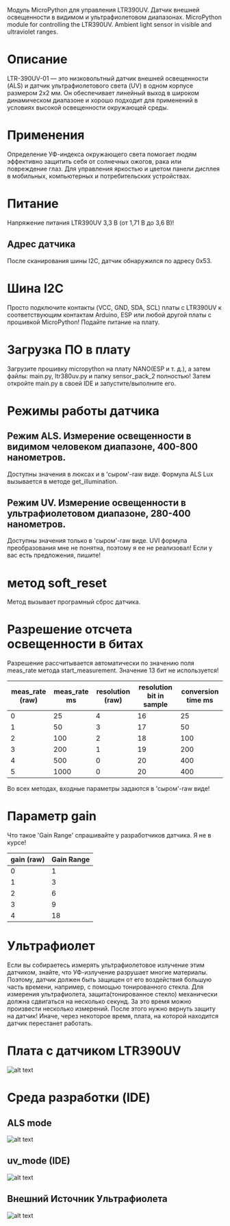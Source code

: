 Модуль MicroPython для управления LTR390UV. Датчик внешней освещенности в видимом и ультрафиолетовом диапазонах.
MicroPython module for controlling the LTR390UV. Ambient light sensor in visible and ultraviolet ranges.

# Описание
LTR-390UV-01 — это низковольтный датчик внешней освещенности (ALS) и датчик ультрафиолетового света (UV) в одном корпусе размером 2x2 мм.
Он обеспечивает линейный выход в широком динамическом диапазоне и хорошо подходит для применений в условиях высокой освещенности окружающей среды.

# Применения
Определение УФ-индекса окружающего света помогает людям эффективно защитить себя от солнечных ожогов, рака или повреждение глаз.
Для управления яркостью и цветом панели дисплея в мобильных, компьютерных и потребительских устройствах.

# Питание
Напряжение питания LTR390UV 3,3 В (от 1,71 В до 3,6 В)!

## Адрес датчика
После сканирования шины I2C, датчик обнаружился по адресу 0x53.

# Шина I2C
Просто подключите контакты (VCC, GND, SDA, SCL) платы с LTR390UV к соответствующим контактам Arduino, 
ESP или любой другой платы с прошивкой MicroPython! Подайте питание на плату.

# Загрузка ПО в плату
Загрузите прошивку micropython на плату NANO(ESP и т. д.), а затем файлы: main.py, ltr380uv.py и папку sensor_pack_2 полностью!
Затем откройте main.py в своей IDE и запустите/выполните его.

# Режимы работы датчика
## Режим ALS. Измерение освещенности в видимом человеком диапазоне, 400-800 нанометров.
Доступны значения в люксах и в 'сыром'-raw виде. Формула ALS Lux вызывается в методе get_illumination.

## Режим UV. Измерение освещенности в ультрафиолетовом диапазоне, 280-400 нанометров.
Доступны значения только в 'сыром'-raw виде. UVI формула преобразования мне не понятна, поэтому я ее не реализовал! 
Если у вас есть предложения, пишите!

# метод soft_reset
Метод вызывает програмный сброс датчика.

# Разрешение отсчета освещенности в битах
Разрешение рассчитывается автоматически по значению поля meas_rate метода start_measurement. Значение 13 бит не используется!

| meas_rate (raw) | meas_rate ms | resolution (raw) | resolution bit in sample | conversion time ms |
|-----------------|--------------|------------------|--------------------------|--------------------|
| 0               | 25           | 4                | 16                       | 25                 |
| 1               | 50           | 3                | 17                       | 50                 |
| 2               | 100          | 2                | 18                       | 100                |
| 3               | 200          | 1                | 19                       | 200                | 
| 4               | 500          | 0                | 20                       | 400                | 
| 5               | 1000         | 0                | 20                       | 400                | 

Во всех методах, входные параметры задаются в 'сыром'-raw виде!

# Параметр gain
Что такое 'Gain Range' спрашивайте у разработчиков датчика. Я не в курсе!

| gain (raw) | Gain Range |
|------------|------------|
| 0          | 1          |
| 1          | 3          |
| 2          | 6          |
| 3          | 9          |
| 4          | 18         |

# Ультрафиолет
Если вы собираетесь измерять ультрафиолетовое излучение этим датчиком, знайте, что УФ-излучение разрушает многие материалы.
Поэтому, датчик должен быть защищен от его воздействия большую часть времени, например, с помощью тонированного стекла. 
Для измерения ультрафиолета, защита(тонированное стекло) механически должна сдвигаться на несколько секунд. За это время можно произвести несколько измерений.
После этого нужно вернуть защиту на датчик! Иначе, через некоторое время, плата, на которой находится датчик перестанет работать.

# Плата с датчиком LTR390UV
![alt text](https://github.com/octaprog7/ltr390uv/blob/master/pics/board_ltr390.jpg)
# Среда разработки (IDE)
## ALS mode
![alt text](https://github.com/octaprog7/ltr390uv/blob/master/pics/lux_mini.png)
## uv_mode (IDE)
![alt text](https://github.com/octaprog7/ltr390uv/blob/master/pics/uv_mini.png)
## Внешний Источник Ультрафиолета
![alt text](https://github.com/octaprog7/ltr390uv/blob/master/pics/uv_convoy.jpg)
